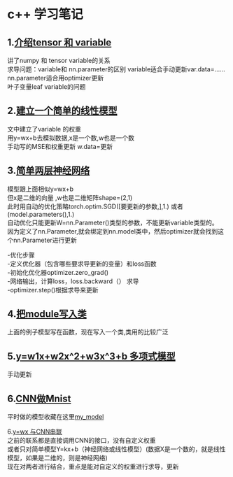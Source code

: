 # c++ 学习笔记

## 1.[介绍tensor 和 variable](./chapter1.ipynb)  
讲了numpy 和 tensor  variable的关系    
求导问题：variable和 nn.parameter的区别 variable适合手动更新var.data=……     nn.parameter适合用optimizer更新  
叶子变量leaf variable的问题    


## 2.[建立一个简单的线性模型](./线性回归模型.py)  
文中建立了variable 的权重  
用y=wx+b去模拟数据,x是一个数,w也是一个数  
手动写的MSE和权重更新 w.data=更新  

## 3.[简单两层神经网络](./)  
模型跟上面相似y=wx+b  
但x是二维的向量 ,w也是二维矩阵shape=(2,1)  
此时用自动的优化策略torch.optim.SGD([要更新的参数,],1.)  或者(model.parameters(),1.)  
自动优化只能更新W=nn.Parameter()类型的参数，不能更新variable类型的。  
因为定义了nn.Parameter,就会绑定到nn.model类中，然后optimizer就会找到这个nn.Parameter进行更新  

-优化步骤  
-定义优化器（包含哪些要求导更新的变量）和loss函数  
-初始化优化器optimizer.zero_grad()  
-网络输出，计算loss，loss.backward（） 求导    
-optimizer.step()根据求导来更新  

## 4.[把module写入类](./神经网络(结构包在类里).py)  
上面的例子模型写在函数，现在写入一个类,类用的比较广泛  

## 5.[y=w1x+w2x^2+w3x^3+b 多项式模型](./线性多项式回归.py)  
手动更新  

## 6.[CNN做Mnist](./practical)  
平时做的模型收藏在这里[my_model](./practical/my_model.py)  

6.[y=wx 与CNN串联  ](./practical/cnn+WX.py)  
之前的联系都是直接调用CNN的接口，没有自定义权重  
或者只对简单模型Y=kx+b（神经网络或线性模型）(数据X是一个数的，就是线性模型，如果是二维的，则是神经网络)  
现在对两者进行结合，重点是能对自定义的权重进行求导，更新  





